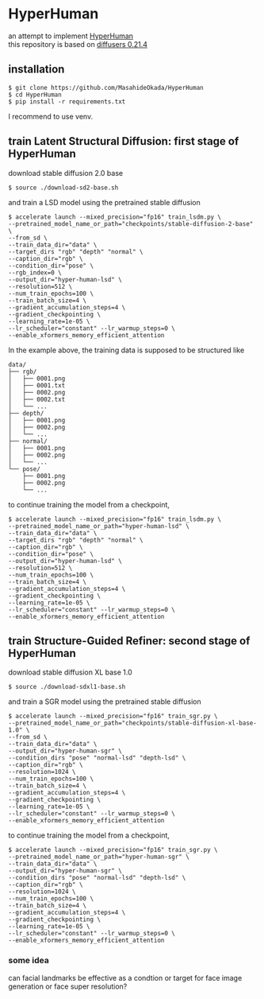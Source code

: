 # HyperHuman
an attempt to implement [HyperHuman](https://arxiv.org/abs/2310.08579) \
this repository is based on [diffusers 0.21.4](https://github.com/huggingface/diffusers/tree/v0.21.4)
## installation
```
$ git clone https://github.com/MasahideOkada/HyperHuman
$ cd HyperHuman
$ pip install -r requirements.txt
```
I recommend to use venv. 

## train Latent Structural Diffusion: first stage of HyperHuman
download stable diffusion 2.0 base
```
$ source ./download-sd2-base.sh
```
and train a LSD model using the pretrained stable diffusion
```
$ accelerate launch --mixed_precision="fp16" train_lsdm.py \
--pretrained_model_name_or_path="checkpoints/stable-diffusion-2-base" \
--from_sd \
--train_data_dir="data" \
--target_dirs "rgb" "depth" "normal" \
--caption_dir="rgb" \
--condition_dir="pose" \
--rgb_index=0 \
--output_dir="hyper-human-lsd" \
--resolution=512 \
--num_train_epochs=100 \
--train_batch_size=4 \
--gradient_accumulation_steps=4 \
--gradient_checkpointing \
--learning_rate=1e-05 \
--lr_scheduler="constant" --lr_warmup_steps=0 \
--enable_xformers_memory_efficient_attention
```
In the example above, the training data is supposed to be structured like
```
data/
├── rgb/
│   ├── 0001.png
│   ├── 0001.txt
│   ├── 0002.png
│   ├── 0002.txt
│   └── ...
├── depth/
│   ├── 0001.png
│   ├── 0002.png
│   └── ...
├── normal/
│   ├── 0001.png
│   ├── 0002.png
│   └── ...
└── pose/
    ├── 0001.png
    ├── 0002.png
    └── ...
```

to continue training the model from a checkpoint,
```
$ accelerate launch --mixed_precision="fp16" train_lsdm.py \
--pretrained_model_name_or_path="hyper-human-lsd" \
--train_data_dir="data" \
--target_dirs "rgb" "depth" "normal" \
--caption_dir="rgb" \
--condition_dir="pose" \
--output_dir="hyper-human-lsd" \
--resolution=512 \
--num_train_epochs=100 \
--train_batch_size=4 \
--gradient_accumulation_steps=4 \
--gradient_checkpointing \
--learning_rate=1e-05 \
--lr_scheduler="constant" --lr_warmup_steps=0 \
--enable_xformers_memory_efficient_attention
```

## train Structure-Guided Refiner: second stage of HyperHuman
download stable diffusion XL base 1.0
```
$ source ./download-sdxl1-base.sh
```
and train a SGR model using the pretrained stable diffusion
```
$ accelerate launch --mixed_precision="fp16" train_sgr.py \
--pretrained_model_name_or_path="checkpoints/stable-diffusion-xl-base-1.0" \
--from_sd \
--train_data_dir="data" \
--output_dir="hyper-human-sgr" \
--condition_dirs "pose" "normal-lsd" "depth-lsd" \
--caption_dir="rgb" \
--resolution=1024 \
--num_train_epochs=100 \
--train_batch_size=4 \
--gradient_accumulation_steps=4 \
--gradient_checkpointing \
--learning_rate=1e-05 \
--lr_scheduler="constant" --lr_warmup_steps=0 \
--enable_xformers_memory_efficient_attention
```
to continue training the model from a checkpoint,
```
$ accelerate launch --mixed_precision="fp16" train_sgr.py \
--pretrained_model_name_or_path="hyper-human-sgr" \
--train_data_dir="data" \
--output_dir="hyper-human-sgr" \
--condition_dirs "pose" "normal-lsd" "depth-lsd" \
--caption_dir="rgb" \
--resolution=1024 \
--num_train_epochs=100 \
--train_batch_size=4 \
--gradient_accumulation_steps=4 \
--gradient_checkpointing \
--learning_rate=1e-05 \
--lr_scheduler="constant" --lr_warmup_steps=0 \
--enable_xformers_memory_efficient_attention
```

### some idea
can facial landmarks be effective as a condtion or target for face image generation or face super resolution?
